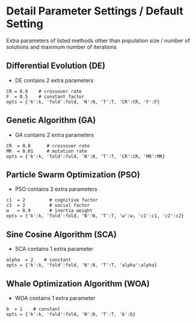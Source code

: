 # Detail Parameter Settings / Default Setting
Extra parameters of listed methods other than population size / number of solutions and maximum number of iterations


## Differential Evolution (DE)
* DE contains 2 extra parameters
```code 
CR = 0.9    # crossover rate
F  = 0.5    # constant factor
opts = {'k':k, 'fold':fold, 'N':N, 'T':T, 'CR':CR, 'F':F}
```


## Genetic Algorithm (GA)
* GA contains 2 extra parameters
```code 
CR  = 0.8      # crossover rate
MR  = 0.01     # mutation rate
opts = {'k':k, 'fold':fold, 'N':N, 'T':T, 'CR':CR, 'MR':MR}
```


## Particle Swarm Optimization (PSO)
* PSO contains 3 extra parameters
```code 
c1  = 2         # cognitive factor
c2  = 2         # social factor 
w   = 0.9       # inertia weight
opts = {'k':k, 'fold':fold, 'N':N, 'T':T, 'w':w, 'c1':c1, 'c2':c2}
```


## Sine Cosine Algorithm (SCA)
* SCA contains 1 extra parameter
```code
alpha  = 2    # constant
opts = {'k':k, 'fold':fold, 'N':N, 'T':T, 'alpha':alpha}
```


## Whale Optimization Algorithm (WOA)
* WOA contains 1 extra parameter
```code
b  = 1    # constant
opts = {'k':k, 'fold':fold, 'N':N, 'T':T, 'b':b}
```


